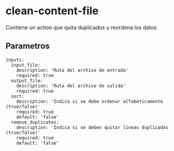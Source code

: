 # clean-content-file
Contiene un action que quita duplicados y reordena los datos

## Parametros
```
inputs:
  input_file:
    description: 'Ruta del archivo de entrada'
    required: true
  output_file:
    description: 'Ruta del archivo de salida'
    required: true
  sort:
    description: 'Indica si se debe ordenar alfabéticamente (true/false)'
    required: true
    default: 'false'
  remove_duplicates:
    description: 'Indica si se deben quitar líneas duplicadas (true/false)'
    required: true
    default: 'false'
```
